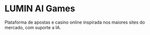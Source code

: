 # LUMIN AI Games
Plataforma de apostas e casino online inspirada nos maiores sites do mercado, com suporte a IA.
